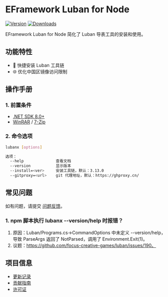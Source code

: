 # EFramework Luban for Node

[![Version](https://img.shields.io/npm/v/org.eframework.nod.lbx)](https://www.npmjs.com/package/org.eframework.nod.lbx)
[![Downloads](https://img.shields.io/npm/dm/org.eframework.nod.lbx)](https://www.npmjs.com/package/org.eframework.nod.lbx)  

EFramework Luban for Node 简化了 Luban 导表工具的安装和使用。

## 功能特性

- 🚀 快捷安装 Luban 工具链
- 🌐 优化中国区镜像访问限制

## 操作手册

### 1. 前置条件
- [.NET SDK 8.0+](https://dotnet.microsoft.com/zh-cn/download/dotnet/8.0)
- [WinRAR](https://www.win-rar.com/start.html?L=0) / [7-Zip](https://www.7-zip.org/)

### 2. 命令选项
```bash
lubanx [options]

选项：
  --help              查看文档
  --version           显示版本
  --install=<ver>     安装工具链，默认：3.13.0
  --gitproxy=<url>    git 代理地址，默认：https://ghproxy.cn/
```

## 常见问题

如有问题，请提交 [问题反馈](CONTRIBUTING.md#问题反馈)。

### 1. npm 脚本执行 lubanx --version/help 时报错？
1. 原因：Luban/Programs.cs->CommandOptions 中未定义 --version/help，导致 ParseArgs 返回了 NotParsed，调用了 Environment.Exit(1)。
2. 议题：https://github.com/focus-creative-games/luban/issues/190。

## 项目信息

- [更新记录](CHANGELOG.md)
- [贡献指南](CONTRIBUTING.md)
- [许可证](LICENSE)
